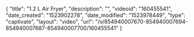 {
    "title": "1.2 L Air Fryer",
    "description": "",
    "videoid": "160455541",
    "date_created": "1523902278",
    "date_modified": "1523978449",
    "type": "captivate",
    "layout": "video",
    "url": "\/v\/854940007670-854940007694-854940007687-854940007700\/160455541"
}